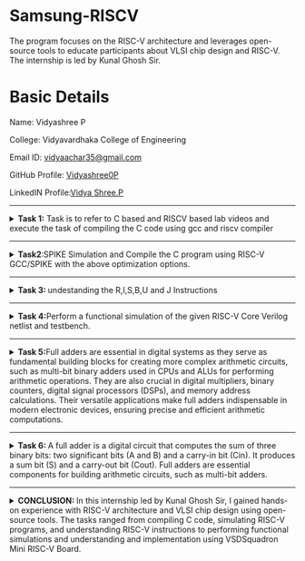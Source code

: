 # Samsung-RISCV
The program focuses on the RISC-V architecture and leverages open-source tools to educate participants about VLSI chip design and RISC-V. The internship is led by Kunal Ghosh Sir.
               
# Basic Details

Name: Vidyashree P

College: Vidyavardhaka College of Engineering

Email ID: vidyaachar35@gmail.com

GitHub Profile: [Vidyashree0P](https://github.com/Vidyashree0P)

LinkedIN Profile:[Vidya Shree.P](https://www.linkedin.com/in/vidya-shree-p-87ba6425a/)


----------------------------------------------------------------------------------------------------------------

<details>
 <summary><b>  
Task 1:</b> Task is to refer to C based and RISCV based lab videos and execute the task of compiling the C code using gcc and riscv compiler</summary>

## C Language based LAB
## C and RISC-V Based Labs

This repository demonstrates the processes involved in compiling C programs and generating assembly code using both a standard GCC compiler and a RISC-V GCC compiler. It includes comprehensive steps and explanations to guide users through each stage of the compilation and debugging workflow.

### C Language-Based Lab

#### Steps to Compile a .c File on Your Machine:

1. Open the bash terminal and navigate to the directory where you want to create your file.
2. Use the following command to create and edit a new .c file:
   ```sh
   leafpad sum1ton.c


#### Steps to Compile a .c File on our Machine:
 ```sh
 gcc sum1ton.c
 ./a.out
```

 
 ## Compilation and execution complete.
 
![ccode](https://github.com/user-attachments/assets/451c7c72-8325-47ee-8570-fde44a00eba9)


)
### RISC-V Based Lab

#### Steps to Compile Using RISC-V GCC Compiler:
// Ensure the RISC-V GCC compiler is installed and accessible on your system. 
// Verify the .c file contents using the cat command:
   ```sh
   cat sum1ton.c


// Compile the C program for RISC-V architecture using 01 option:
 ```sh
riscv64-unknown-elf-gcc -o1 -mabi=lp64 -march=rv64i -o sum1ton.o sum1ton.c
```
// Disassemble the object file to view its assembly code using:
 ```sh
riscv64-unknown-elf-objdump -d sum1ton.o
```
//minimize the assembly by using following code:
```sh
riscv64-unknown-elf-objdump -d sum1ton.o | less
```
 a)we extract main function's assembly code by using:
   ```sh
/main
```
// Use /main in the terminal to locate the main function in the assembly output.
![O1](https://github.com/user-attachments/assets/f06511eb-04c9-4820-8d11-65a84a7bc2a5)

)

//Compile the C program for RISC-V architecture using ofast option:
```sh
riscv64-unknown-elf-gcc -Ofast -mabi=lp64 -march=rv64i -o sum1ton.o sum1ton.c
```
commans: ![terminal](https://github.com/user-attachments/assets/7578dd03-f928-4103-8566-d8a3a48669cb)

follow the steps as prevoious
//Use /main in the terminal to locate the main function in the assembly output.
![4](https://github.com/user-attachments/assets/a8cf86d0-0954-4ad8-a923-ffe519db5115)
)


### Explanation of Key Commands and Options: 
1. -mabi=lp64: Specifies the Application Binary Interface (ABI) for 64-bit integers, pointers, and long data types, suitable for 64-bit RISC-V architecture.

2. -march=rv64i: Indicates the 64-bit RISC-V base integer instruction set architecture.

3. -O1: Enables basic optimization for better performance without significantly increasing compilation time.

4. -Ofast: Optimize the code aggressively for the best possible speed.

5. riscv64-unknown-elf-objdump: A tool for disassembling RISC-V binaries to examine the code structure and debug it effectively.
   
</details>

----------------------------------------------------------------------------------------------------------------

<details>
<summary><b>Task2</b>:SPIKE Simulation and Compile the C program using RISC-V GCC/SPIKE with the above optimization options.  </summary>

# SPIKE SIMULATION
![spike(factn)](https://github.com/user-attachments/assets/19dae9c1-7e5a-4911-bce8-2c01c19cf2b3)

## Steps to Compile and run ./a.out thing in riscv
```sh
riscv64-unknown-elf-gcc -Ofast -mabi=lp64 -march=rv64i -o sum1ton.o sum1ton.c
```
```sh
spike pk sum1ton.c
```
## Steps to Debug RISC-V architecture
```sh
spike -d pk sum1ton.c
```
//debuger will open as shown above 

//Run untill the starting address of main using the command
```sh
untill pc 0 100b0
//previous value of register
reg 0 a2
//do enter and after the update value of a2 is
reg 0 a2
```
// addi sp,sp,-16 means the address of sp is subtracted by 16 to check that
```sh
until pc 0 100b8
reg 0 sp
q//to quit
```


### The values store in the 64 bits as shown below for the command lui (Load Upper Immediate) "lui a2, 0x376"
![WhatsApp Image 2025-01-12 at 23 01 01_08654899](https://github.com/user-attachments/assets/15ceeffb-e9f9-45c9-874c-455d212d01ec)

### Explanation of Key Commands:
 1. spike: This is the RISC-V ISA simulator (an instruction set simulator). Spike is commonly used for simulating and testing RISC-V programs. It emulates a RISC-V processor, running programs in a controlled environment.
 2. -d: This flag is for debugging mode. It tells Spike to run in debug mode, allowing step-by-step execution, inspecting registers, memory, etc. Useful for identifying issues and analyzing program behavior.
 3. pk: This refers to the proxy kernel, which acts as a lightweight operating system for RISC-V. The proxy kernel handles system calls and facilitates program execution in the simulated environment.
 4. addi (Add Immediate): addi sp,sp,-16
    Adds an immediate value (-16) to the value in register sp and stores the result in register sp.
 5. lui (Load Upper Immediate): lui a2, 0x31
    The value in 31 is shifted left by 12 bits and stored in the upper portion of the destination register.   

<details>
<summary><b>Compile the C program using RISC-V GCC/SPIKE with the above optimization options.</b></summary>

## C compilation of Factorial of N numbers
![factn c](https://github.com/user-attachments/assets/2548dc42-a9ff-4c54-8233-a2870c4d1a2f)

## riscv compilation of factorial of N numbers
![riscv(factn)](https://github.com/user-attachments/assets/d9402407-e666-4008-920d-7d25acc906e7)

//Compile the C program for RISC-V architecture using ofast option:
![ofast(factn)](https://github.com/user-attachments/assets/6ceaedd0-dd52-42cb-b707-7bed5298d11a)

## Spike Simulation
![spike(factn)](https://github.com/user-attachments/assets/0eb8bc44-7034-466b-aa79-14395af7b2f6)

</details>
</details>

----------------------------------------------------------------------------------------------------------------
<details><summary><b>
Task 3: </b>undestanding the R,I,S,B,U and J Instructions</summary>

  # What is RISC-V? 
  RISC-V (pronounced "risk-five") is an open standard instruction set architecture (ISA) that was created at the University of California, Berkeley, in 2010. Unlike proprietary ISAs, RISC-V is free and open, which means that anyone can use, modify, and implement it without paying royalties. This has led to its rapid adoption in both academic research and commercial applications. Here are a few key points about RISC-V:

**Simplicity and Efficiency:** RISC-V is designed with a reduced instruction set computing (RISC) philosophy, which emphasizes simplicity and efficiency in hardware and software design.

**Modularity:** RISC-V is highly modular, allowing designers to choose and customize the extensions they need. This flexibility makes it suitable for a wide range of applications, from microcontrollers to high-performance computing.

**Growing Ecosystem:** There is a growing ecosystem around RISC-V, including hardware implementations, software development tools, and educational resources. This has been supported by organizations like the RISC-V Foundation, which promotes and supports the adoption of the architecture.

**Industry Adoption:** Major tech companies, including NVIDIA, Western Digital, and Google, have shown interest in RISC-V and are incorporating it into their products.

**Open Source:** Being open-source, RISC-V promotes innovation and collaboration in the hardware community, lowering barriers for entry and enabling a more inclusive technological landscape.

  # Introduction to Instruction of RISC-V64
In the realm of computer architecture, RISC-V stands out as a highly flexible and streamlined instruction set architecture (ISA). Within the RISC-V RV64G (64-bit) architecture, various instruction types have been ingeniously designed to optimize different computational tasks. These instruction types—including R-Type, I-Type, S-Type, B-Type, U-Type, and J-Type—each serve unique functions, from arithmetic and logical operations to memory storage and conditional branching. Understanding these instructions provides a key to unleashing the full potential of RISC-V’s modular and efficient architecture.

## Types of RISC-V Instructions
**1. R-Type Instructions:** These are Register-Register operations. They perform arithmetic and logical operations.

**2. I-Type Instructions:** Used for Immediate values typically in data transfer and arithmetic

**3. S-Type Instructions:** Store operations that utilize both a base register and an immediate offset.

**4. U-Type Instructions:** Used for Upper immediate instructions, which load large constants.

**5. B-Type Instructions:** Branch operations that allow conditional jumps.

**6. J-Type Instructions:** Jump instructions for long-range jumps.

```sh
//R-Type Instructions
opcode | rd | funct3 | rs1 | rs2 | funct7

//I-Type Instructions
opcode | rd | funct3 | rs1 | imm[11:0]

//S-Type Instructions
opcode | imm[11:5] | funct3 | rs1 | rs2 | imm[4:0]

//U-Type Instructions
opcode | rd | imm[31:12]

//B-Type Instructions
opcode | imm[12|10:5] | funct3 | rs1 | rs2 | imm[4:1|11]

//J-Type Instructions
opcode | rd | imm[20|10:1|11|19:12]
```

<details>
<summary><b>R-type Instructions</b>
  In the RISC-V architecture, the R-type (Register) instruction format is used for arithmetic and logical operations that involve registers.</summary> 
  
  Let's break down the R-type instruction format for the riscv64 (64-bit RISC-V architecture):

   ## R-type Instruction Format
 The R-type instruction format follows a specific structure consisting of six fields:
1. opcode (7 bits): Specifies the operation to be performed.
2. rd (5 bits): The destination register where the result of the operation will be stored.
3 funct3 (3 bits): Used in combination with the opcode and funct7 fields to define the exact operation.
4. rs1 (5 bits): The first source register operand.
5. rs2 (5 bits): The second source register operand.
6. funct7 (7 bits): Further refines the operation, often used to differentiate between variations of an operation.

  ### Structure
  ```sh
| funct7  | rs2  | rs1  | funct3 | rd   | opcode |
| 7 bits  | 5 bits | 5 bits | 3 bits | 5 bits | 7 bits |
```
### Example (ADD Instruction)
    add x5, x1, x2
### Instruction Breakdown
opcode (7 bits): 0110011 – Identifies the instruction as an R-type.

rd (5 bits): 00101 – Destination register x5 (in binary, register 5 is 00101).

funct3 (3 bits): 000 – Specifies the add operation.

rs1 (5 bits): 00001 – Source register x1 (in binary, register 1 is 00001).

rs2 (5 bits): 00010 – Source register x2 (in binary, register 2 is 00010).

funct7 (7 bits): 0000000 – Defines the basic add operation.
#### Detailed Bit Representation
Here's how each part fits into the 32-bit instruction format:
```sh    
| 31:25 (funct7) | 24:20 (rs2) | 19:15 (rs1) | 14:12 (funct3) | 11:7 (rd) |  6:0  (opcode) |
| 0000000        | 00010       | 00001       | 000            | 00101    | 0110011       |
// The hex representation of this add x5, x1, x2 instruction is
0x002080b3
```
</details>

<details><summary><b>I-type Instruction</b>
In the RISC-V architecture, the I-type (Immediate) instruction format is used for operations involving immediate values (constants) along with registers. This format is often used for load instructions, arithmetic operations with immediate values, and other instructions that require a constant operand.</summary>

## I-type Instruction Format
Similar to the R-type, the I-type format consists of six fields, structured slightly differently to accommodate the immediate value:

opcode (7 bits): Specifies the operation to be performed.

rd (5 bits): The destination register where the result of the operation will be stored.

funct3 (3 bits): Used in combination with the opcode to define the exact operation.

rs1 (5 bits): The source register operand.

imm (12 bits): The immediate value (constant).

### Structure
Here's a breakdown of the bit fields:
```sh
| imm[11:0]     | rs1     | funct3 | rd      | opcode  |
| 12 bits       | 5 bits  | 3 bits | 5 bits  | 7 bits  |

```

### Example (ADDI Instruction)
For instance, an ADDI (add immediate) instruction in RISC-V might look like this:
#### Instruction Breakdown
opcode (7 bits): 0010011 – Identifies this as an I-type immediate instruction.

rd (5 bits): 00101 – The destination register x5 (in binary, register 5 is 00101).

funct3 (3 bits): 000 – Indicates add immediate operation.

rs1 (5 bits): 00001 – The source register x1 (in binary, register 1 is 00001).

imm (12 bits): 000000000010 – The immediate value 10 (in binary, 10 is 000000000010).
#### Detailed Bit Representation
```sh
| 31:20 (imm[11:0]) | 19:15 (rs1) | 14:12 (funct3) | 11:7 (rd) | 6:0 (opcode) |
| 000000000010      | 00001       | 000            | 00101    | 0010011      |
// hex representation
0x00208113
```
</details>

<details><summary><b> S-Type Instruction</b>
The S-type (Store) instruction format in the RISC-V architecture is used for store operations. These instructions move data from a register to memory, using an immediate value as an offset to calculate the address.</summary>
  
## S-type Instruction Format
The S-type format consists of six fields:

opcode (7 bits): Specifies the operation.

imm[4:0] (5 bits): Immediate value (least significant 5 bits).

funct3 (3 bits): Specifies the exact operation.

rs1 (5 bits): Source register (base address).

rs2 (5 bits): Source register (value to be stored).

imm[11:5] (7 bits): Immediate value (most significant 7 bits).

### Structure
Here's the bit layout for an S-type instruction:
```sh
| imm[11:5] | rs2   | rs1   | funct3 | imm[4:0] | opcode  |
| 7 bits    | 5 bits| 5 bits| 3 bits | 5 bits   | 7 bits  |
```

### Example (SW Instruction)
the sw (store word) instruction in RISC-V
sw x5, 10(x1)
This command stores the value from register x5 into the memory address calculated by adding 10 (the immediate) to the base address in x1.

#### Breaking Down the Example:

opcode (7 bits): 0100011 – Indicates an S-type store instruction.

imm[4:0] (5 bits): 01010 – The least significant 5 bits of the immediate value 10.

funct3 (3 bits): 010 – Specifies the store word operation.

rs1 (5 bits): 00001 – The base address register x1.

rs2 (5 bits): 00101 – The source register x5.

imm[11:5] (7 bits): 0000000 – The most significant 7 bits of the immediate value 10.

#### Detailed Bit Representation
```sh
| 31:25 (imm[11:5]) | 24:20 (rs2) | 19:15 (rs1) | 14:12 (funct3) | 11:7 (imm[4:0]) | 6:0 (opcode) |
| 0000000           | 00101       | 00001       | 010            | 01010           | 0100011      |
// hex representation
0x0050a023
```
</details>

<details><summary><b>B-Type Instructions:</b> B-type (Branch) instructions in the RISC-V architecture are used for conditional branching. These instructions compare two registers and, based on the result, adjust the program counter to branch to a different part of the program.</summary>

## B-type Instruction Format
The B-type format consists of six key fields:

opcode (7 bits): Specifies the operation.

imm[12|10:5] (7 bits): Immediate value (most and middle significant bits).

rs1 (5 bits): First source register.

rs2 (5 bits): Second source register.

funct3 (3 bits): Specifies the exact branch condition.
   
imm[4:1|11] (5 bits): Immediate value (least significant and sign bit).

#### Structure
```sh
| imm[12] | imm[10:5] | rs2    | rs1    | funct3 | imm[4:1] | imm[11] | opcode  |
|---------|-----------|--------|--------|--------|----------|---------|---------|
| 1 bit   | 6 bits    | 5 bits | 5 bits | 3 bits | 4 bits   | 1 bit   | 7 bits  |

```

#### Example (BEQ Instruction)
Let's consider the beq (branch if equal) instruction:
##### beq x1, x2, label
This instructs the program to branch to a specific label if the values in registers x1 and x2 are equal.
#### Breaking Down the Example:
 opcode (7 bits): 1100011 – Indicates a B-type branch instruction.

imm[12] (1 bit): Most significant bit of the immediate offset.

imm[10:5] (6 bits): Next part of the immediate.

funct3 (3 bits): 000 – Specifies the branch if equal condition.

rs1 (5 bits): 00001 – The first source register x1.

rs2 (5 bits): 00010 – The second source register x2.

imm[4:1] (4 bits): Least significant bits of the immediate.

imm[11] (1 bit): Sign bit of the immediate.

##### Detailed Bit Representation
```sh
| 31 (imm[12]) | 30:25 (imm[10:5])    | 24:20 (rs2) | 19:15 (rs1) | 14:12 (funct3) | 11:8 (imm[4:1]) | 7 (imm[11]) | 6:0 (opcode) |
| 0            | 000000               | 00010       | 00001       | 000            | 0010            | 0           | 1100011      |
//hex representation
0x00410263

```

</details>
<details><summary><b> U-Type Instruction:</b>The U-type (Upper immediate) format is one of the instruction formats in the RISC-V architecture.</summary>

  ## Important U-Type Instructions in RISC-V:
  ##### 1. LUI (Load Upper Immediate):
  This instruction loads the 20-bit immediate value given in the instruction into the top 20 bits of a register. The lower 12 bits 
  are set to zero.
   
##### Format:

```sh
31-12	                | 11-7	                    | 6-0
20-bit immediate value|	rd (destination register)	| opcode
```
Opcode: 0010111

rd: The destination register to which the result of the addition will be stored.
##### example LUI x5, 0x12345
This instruction will load the immediate value 0x12345 into register x5. The lower 12 bits are set to zero, so effectively 0x12345 << 12 is loaded into x5.
```sh
31-12	                       | 11-7	                      | 6-0
20-bit immediate value       |	rd (destination register)	| opcode
000 0001 0010 0011 0100 0101 | 00101                      | 0110111JAL (Jump and Link) Instruction
```

##### Instruction Breakdown:

Opcode: The LUI instruction has an opcode of 0110111 (binary) which is 0x37 (hexadecimal).

Immediate Value: The immediate value provided in the instruction is 0x12345.

Destination Register: The register to be loaded with the immediate value here is x5

##### 2.AUIPC (Add Upper Immediate to PC): 
This adds the 20-bit immediate value to the program counter and places the result in a register. Essentially, this helps in generating PC-relative addresses.
##### Format:
```sh
31-12                   |	11-7	                      | 6-0
20-bit immediate value	| rd (destination register)	  |   opcode
```
Opcode: 0010111

rd: The destination register to which the result of the addition will be stored.

##### Example: AUIPC x5, 0x12345
This instruction adds the immediate value 0x12345 << 12 to the current value of the PC (Program Counter) and stores the result in register x5. This is useful for generating PC-relative addresses.

</details>
<details>
<summary><b> J-Type Instruction:</b> The J-type (Jump) format is another instruction format in the RISC-V architecture, and it’s used primarily for jump instructions that enable control flow changes.</summary>

  ## JAL (Jump and Link) Instruction
  ### Format:
 ```sh
  31	  | 30-21     |	20      |	19-12       |	11-7 |	6-0
imm[20] |	imm[10:1]	|imm[11]	| imm[19:12]  |	rd	 |  opcode
```
Opcode: 1101111

rd: The destination register where the return address will be stored.

imm: Immediate value representing the offset to jump to, with the final address being the PC plus this offset.
##### Example JAL x1, 2048
This instruction makes the processor jump to the PC plus the offset 2048 bytes and stores the return address (i.e., the address of the next instruction) in the register x1.
 ```sh
  31	     | 30-21      |	20       |	19-12        |	11-7  |	6-0
imm[20]    |	imm[10:1]	| imm[11]	 | imm[19:12]    |	rd	  |  opcode
0000000000 | 0          | 00000001 | 0             | 00001  |      1101111

```
Opcode (7 bits): 1101111

Destination Register (5 bits): 00001

Immediate/Target Address (20 bits): 2048 in binary is 00000001000000000000.
##### Breaking it Down:

Offset Calculation: The immediate value in J-type instructions is spread across multiple fields in the instruction encoding.

imm[20] bit is at position 31.

imm[10:1] bits are at positions 30-21.

imm[11] bit is at position 20.

imm[19:12] bits are at positions 19-12.

These fields are extracted and combined to form a 21-bit signed immediate value, which is then shifted left by one bit to align with even byte boundaries (since instruction addresses are word-aligned).

</details>

#  32-bit instruction code for 15 unique RISC-V instructions. 

![WhatsApp Image 2025-01-22 at 23 46 08_2d5e79a7](https://github.com/user-attachments/assets/01136393-0bd0-4c88-aa25-4c49c164b267)

<table>
<tr><th> Address </th><th>Instructions</th><th>type</th><th>binary representation</th></tr>
<tr><td> 10184 </td><td> addi sp, sp, -32 </td><td> I-type </td><td> 1111 1110 0000 0001 0000 0001 0001 0011</td></tr>
<tr><td> 10188 </td><td> sd ra, 24(sp) </td><td> S-type </td><td> 0000 0000 0001 0001 0011 1100 0010 0011
 </td></tr>
<tr><td> 1018C </td><td> sd s0, 16(sp) </td><td> S-type </td><td> 0000 0000 1000 0001 0011 1000 0010 0011
 </td></tr>
<tr><td> 10190 </td><td> sd s1, 8(sp) </td><td> S-type </td><td> 0000 0000 1001 0001 0011 0100 0010 0011
 </td></tr>
<tr><td> 10194 </td><td> li a1, 1 </td><td> I-type </td><td> 0000 0000 0001 0000 0000 0101 1001 0011
 </td></tr>
<tr><td> 10198 </td><td> li s0, 1 </td><td> I-type </td><td> 0000 0000 0001 0000 0000 0100 0001 0011
 </td></tr>
<tr><td> 1019C </td><td> li s1, 11 </td><td> I-type </td><td> 0000 0000 1011 0000 0000 0100 1001 0011 </td></tr>
<tr><td> 101A0 </td><td> mv a0, s0 </td><td> R-type </td><td> 0000 0000 0000 0100 0000 0101 0001 0011
 </td></tr>
<tr><td> 101A4 </td><td> jal ra, 101e0 </td><td> J-type </td><td> 0000 0011 1100 0000 0000 0000 1110 1111
 </td></tr>
<tr><td> 101A8 </td><td> sext.w a1, a0 </td><td> R-type </td><td> 0000 0000 0000 0101 0000 0101 1001 1011
 </td></tr>
<tr><td> 101AC </td><td> addiw s0, s0, 1 </td><td> I-type </td><td> 0000 0000 0001 0100 0000 0100 0001 1011
 </td></tr>
<tr><td> 101B0 </td><td>  bne s0, s1, 101a0	</td><td> B-type </td><td> 1111 1110 1001 0100 0001 1000 1110 0011
 </td></tr>
<tr><td> 101B4 </td><td> mv a2, a1 </td><td> R-type </td><td> 0000 0000 0000 0101 1000 0110 0001 0011
 </td></tr>
<tr><td> 101B8 </td><td> li a1, 10 </td><td> I-type </td><td> 0000 0000 1010 0000 0000 0101 1001 0011
 </td></tr>
<tr><td> 101BC </td><td> lui a0, 0x21 </td><td> U-type </td><td> 0000 0000 0000 0010 0001 0101 0011 0111
 </td></tr>
<tr><td> 101C0 </td><td> addi a0, a0, 432 </td><td> I-type </td><td> 0001 1011 0000 0101 0000 0101 0001 0011 </td></tr>
</table>

</details>

----------------------------------------------------------------------------------------------------------------
<details>
  <summary><b>Task 4:</b>Perform a functional simulation of the given RISC-V Core Verilog netlist and 
testbench. </summary>
  Functional simulation of RISC-V cores involves verifying that the core behaves correctly according to its design specifications. This process includes testing all possible instructions, ensuring compliance with the RISC-V instruction set architecture (ISA), and checking for any security vulnerabilities or malicious logic

  # About iverilog and gtkwave
1. Icarus Verilog is an implementation of the Verilog hardware description language.
2. GTKWave is a fully featured GTK+ v1. 2 based wave viewer for Unix and Win32 which reads Ver Structural Verilog Compiler generated AET files as well as standard Verilog VCD/EVCD files and allows their viewing.

**Step 1: installation of iverilog and gtkwave**
   using the below commands in ubuntu
   ```sh
   $   sudo apt get update
   $   sudo apt get install iverilog gtkwave
   ```
![WhatsApp Image 2025-01-25 at 23 33 00_c7f9fab2](https://github.com/user-attachments/assets/8f64cc8a-8a2a-4fb9-bc3c-50e5b93adc48)


  **Step 2: clone the repository and download the netlist files for simulation by entering the following commands in terminal.**
  ```sh
   $ git clone https://github.com/vinayrayapati/iiitb_rv32i
   $ cd iiitb_rv32i
   $ gedit iiitb_rv32i.v
   $ gedit iiitb_rv32i_tb.v
   ```
 **Step 3: To simulate and run the verilog code , enter the following commands in your terminal.**
  ```sh
 $ iverilog -o iiitb_rv32i iiitb_rv32i.v iiitb_rv32i_tb.v
 $ ./iiitb_rv32i
   ```
**Step 4:To see the output waveform in gtkwave, enter the following commands in your terminal.**
 ```sh
 $ gtkwave iiitb_rv32i.vcd
   ```
![IMG-20250125-WA0023](https://github.com/user-attachments/assets/defbce2c-f8b1-483d-a4b8-ab809619bc31)

# The output waveform :
As shown in the figure below, all the instructions in the given verilog file is hard-coded. Hard-coded means that instead of following the RISCV specifications bit pattern, the designer has hard-coded each instructions based on their own pattern. 
![Screenshot 2025-01-25 235439](https://github.com/user-attachments/assets/162ecf6a-86b8-4e7f-9a06-471be341934b)

## Analysis of output waveforms
The waveform includes the following key signals:

clk: The clock signal driving the design.

NPC [31:0]: The next program counter value.

WB_OUT [31:0]: The write-back output signal.

RN: A register or control signal (usage depends on your design).

**1. add r6,r1,r2**
  ![IMG-20250125-WA0022](https://github.com/user-attachments/assets/f8682a06-6156-4285-a0c1-ef90e3a700db)


**2. sub r7,r1,r2**
    ![IMG-20250125-WA0028](https://github.com/user-attachments/assets/af07ba30-429c-4d53-8053-0b9a082a491a)

**3. and r8,r1,r3**
   ![IMG-20250125-WA0029](https://github.com/user-attachments/assets/b0b3e007-9e69-49ca-b8b8-56e514757c28)

**4. or r9,r2,r5**
   ![IMG-20250125-WA0030](https://github.com/user-attachments/assets/631fc2a4-b4fa-4cdd-a65f-4a21cb6dba63)

**5. xor r10,r1,r4**
  ![IMG-20250125-WA0031](https://github.com/user-attachments/assets/a239fecf-b113-4b1c-9fa3-c28a18cb3ee4)

**6. slt r11,r2,r4**
   ![IMG-20250125-WA0033](https://github.com/user-attachments/assets/3c3dafc3-e45c-496a-9c1d-81e261d93d66)

**7. addi r12,r4,5**
![IMG-20250125-WA0032](https://github.com/user-attachments/assets/ab29bb20-8b41-48c8-a13f-e0a34627b43e)

**8. sw r3,r1,2**
  ![IMG-20250125-WA0037](https://github.com/user-attachments/assets/00d16135-2877-48e3-b073-bf0ab8456033)

**9.  lw r13,r1,2**
    ![IMG-20250125-WA0035](https://github.com/user-attachments/assets/dbabb3e0-bccc-4946-b734-579782a3be13)

**10.  beq r0,r0,15**
   ![IMG-20250125-WA0035](https://github.com/user-attachments/assets/fef71909-bfc4-40b3-a4b6-18384d99f734)

**11.  add r14,r2,r2**
    ![IMG-20250125-WA0036](https://github.com/user-attachments/assets/d7d00e70-13c9-4d31-b820-f41bbb87d2dc)

</details>

----------------------------------------------------------------------------------------------------------------
<details>
<summary><b>Task 5:</b>Full adders are essential in digital systems as they serve as fundamental building blocks for creating more complex arithmetic circuits, such as multi-bit binary adders used in CPUs and ALUs for performing arithmetic operations. They are also crucial in digital multipliers, binary counters, digital signal processors (DSPs), and memory address calculations. Their versatile applications make full adders indispensable in modern electronic devices, ensuring precise and efficient arithmetic computations.</summary> 
  

# Full Adder implementation using VSDSquadron Mini RISC-V Board

### Project Overview
A **Full Adder** is a digital circuit designed to compute the sum of three binary digits: two significant bits (A and B) and a carry-in bit (Cin). It outputs a sum bit (S) and a carry-out bit (Cout).

#### Features
**Logical Operations:** Utilizes XOR gates for the sum and AND/OR gates for the carry.

**Cascadability:** Multiple full adders can be connected to form multi-bit adders.

**Versatility:** Widely used in arithmetic circuits, such as CPUs, ALUs, and digital multipliers.

**Efficiency:** Enables precise and efficient arithmetic computations in digital systems.

### Required Components
<table>
<tr><th>Component</th><th>quantity</th><th>Description</th></tr>
 <tr><td>VSDSquadron Mini Board</td><td>1</td><td>RISC-V SoC-based development board</td></tr>
  <tr><td>LEDs</td><td>2</td><td>Indicates Truth table</td></tr>
  <tr><td>Breadboard</td><td>1</td><td>For circuit connections</td></tr>
 <tr><td>USB Cable</td><td>1</td><td>Power and programming</td></tr>
  <tr><td>Jumper Wires</td><td>-</td><td>Jumper Wires</td></tr>
  <tr><td>Push Buttons</td><td>3</td><td>For input</td></tr>

</table>


### Pin Connections
<table>
<tr><th>Component</th><th>Board Pin</th><th>Purpose</th></tr>
 <tr><td>led1</td><td>PC4</td><td>represent output</td></tr>
  <tr><td>led2</td><td>PC5</td><td>represent output</td></tr>
  <tr><td>push button 1</td><td>PC1</td><td>represent input</td></tr>
<tr><td>push button 2</td><td>PC2</td><td>represent input</td></tr>
  <tr><td>push button 3</td><td>PC3</td><td>represent input</td></tr>


</table>

### PIN DIAGRAM 
![Screenshot 2025-02-17 224700](https://github.com/user-attachments/assets/c0704f41-6357-46a5-9104-5fdd95e79ed2)

### Working 
**Input Bits:**  The full adder takes three binary inputs: A, B, and Cin (carry-in).

**Sum Calculation:** The sum bit (S) is calculated using the XOR (exclusive OR) operation on the three input bits. The formula is:
                  sum= A⊕B⊕Cin
The XOR operation produces a '1' if an odd number of input bits are '1', otherwise it produces a '0'.

**Carry-Out Calculation:** The carry-out bit (Cout) is calculated using a combination of AND and OR gates. The formula is:
        Cout=(A.B)+(B.Cin)+(A.Cin)
The AND operations find the cases where any two of the input bits are '1', and the OR operation combines these cases to determine if a carry-out is needed.

**Output:** The full adder outputs the sum bit (S) and the carry-out bit (Cout), which can be used as input to another full adder in a multi-bit adder setup.

</details>

----------------------------------------------------------------------------------------------------------------
<details>
<summary><b>Task 6: </b>A full adder is a digital circuit that computes the sum of three binary bits: two significant bits (A and B) and a carry-in bit (Cin). It produces a sum bit (S) and a carry-out bit (Cout). Full adders are essential components for building arithmetic circuits, such as multi-bit adders.</summary>

## Project Implementation
**Hardware Setup:** Connect three input push buttons to the GPIO pins of the VSDSquadron Mini for binary data input. Connect two LEDs to display the sum and carry-out outputs1.

**Software Development:** Write the code to implement the full adder logic using digital gates (AND, OR, XOR) in the PlatformIO IDE. Configure the GPIO pins for input and output operations.

**Testing and Verification:** Use a truth table to verify the correct operation of the full adder circuit. The truth table for a full adder is as follows:
<table>
<tr><th>A</th><th>B</th><th>Cin</th><th>Sum</th><th>Cout</th></tr>
  <tr><td>0</td> <td>0</td> <td>0</td> <td>0</td> <td>0</td> </tr>
  <tr><td>0</td> <td>0</td> <td>1</td> <td>1</td> <td>0</td> </tr>
  <tr><td>0</td> <td>1</td> <td>0</td> <td>1</td> <td>0</td> </tr>
  <tr><td>0</td> <td>1</td> <td>1</td> <td>0</td> <td>1</td> </tr>
  <tr><td>1</td> <td>0</td> <td>0</td> <td>1</td> <td>0</td> </tr>
  <tr><td>1</td> <td>0</td> <td>1</td> <td>0</td> <td>1</td> </tr>
  <tr><td>1</td> <td>1</td> <td>0</td> <td>0</td> <td>1</td> </tr>
  <tr><td>1</td> <td>1</td> <td>1</td> <td>1</td> <td>1</td> </tr>
</table>

**Execution:** Run the program on the VSDSquadron Mini and observe the LEDs displaying the sum and carry-out results based on the input combinations

**This project demonstrates the practical application of digital logic and RISC-V architecture in executing arithmetic operations.**

## Code Implementation
 ```sh
#include<stdio.h>
#include<debug.h>
#include<ch32v00x.h>

// Defining the Logic Gate Function 
int and(int bit1, int bit2)
{
    int out = bit1 & bit2;
    return out;
}
int or(int bit1, int bit2)
{
    int out = bit1 | bit2;
    return out;
}
int xor(int bit1, int bit2)
{
    int out = bit1 ^ bit2;
    return out;
}

// Configuring GPIO Pins
void GPIO_Config(void)
{
    GPIO_InitTypeDef GPIO_InitStructure = {0}; // structure variable used for GPIO configuration
    RCC_APB2PeriphClockCmd(RCC_APB2Periph_GPIOD, ENABLE); // to enable the clock for port D
    RCC_APB2PeriphClockCmd(RCC_APB2Periph_GPIOC, ENABLE); // to enable the clock for port C
    
    // Input Pins Configuration
    GPIO_InitStructure.GPIO_Pin = GPIO_Pin_1 | GPIO_Pin_2 | GPIO_Pin_3;
    GPIO_InitStructure.GPIO_Mode = GPIO_Mode_IPU; // Defined as Input Type
    GPIO_Init(GPIOD, &GPIO_InitStructure);

    //Output Pins Configuration
    GPIO_InitStructure.GPIO_Pin = GPIO_Pin_4 | GPIO_Pin_5;
    GPIO_InitStructure.GPIO_Mode = GPIO_Mode_Out_PP; // Defined Output Type
    GPIO_InitStructure.GPIO_Speed = GPIO_Speed_50MHz; // Defined Speed
    GPIO_Init(GPIOC, &GPIO_InitStructure);
}

// The MAIN function responsible for the execution of program
int main()
{
    uint8_t A, B, Cin, Sum, Carry; // Declared the required variables
    uint8_t p, q, r, s, t; 
    NVIC_PriorityGroupConfig(NVIC_PriorityGroup_2);
    SystemCoreClockUpdate();
    Delay_Init();
    GPIO_Config();

    while(1)
    {
        A = GPIO_ReadInputDataBit(GPIOD, GPIO_Pin_1);
        B = GPIO_ReadInputDataBit(GPIOD, GPIO_Pin_2);
        Cin = GPIO_ReadInputDataBit(GPIOD, GPIO_Pin_3);
        s = xor(A, B);
        Sum = xor(Cin, s);
        p = and(A, B);
        q = and(B, Cin);
        r = and(Cin, A);
        t = or(p, q);
        Carry = or(r, t);

        /* SUM */
        if(Sum == 0)
        {
            GPIO_WriteBit(GPIOC, GPIO_Pin_4, SET);
        }
        else
        {
            GPIO_WriteBit(GPIOC, GPIO_Pin_4, RESET);
        }

        /* CARRY */
        if(Carry == 0)
        {
            GPIO_WriteBit(GPIOC, GPIO_Pin_5, SET);
        }
        else
        {
            GPIO_WriteBit(GPIOC, GPIO_Pin_5, RESET);
        }
    }
}


   ```

## Demonstration Vedio
https://drive.google.com/file/d/1_lYlIaUTtjNy1c9X6w4urD6A8rkqNnxj/view?usp=sharing

## Applications
**Arithmetic Operations:** Full adders are used to construct multi-bit binary adders, such as ripple-carry adders and carry-lookahead adders, which perform arithmetic operations like addition and subtraction in CPUs and ALUs (Arithmetic Logic Units).

**Multiplication:** In digital multipliers, full adders are employed to sum partial products, facilitating binary multiplication in processors and digital signal processors (DSPs).

**Digital Counters:** Full adders are used in the design of binary counters, which count in binary sequences and are fundamental components in timing and control circuits.

**ALUs (Arithmetic Logic Units):** ALUs, which are part of the CPU, utilize full adders to perform arithmetic and logical operations. They are crucial for executing instructions in microprocessors and microcontrollers.

**Digital Signal Processing:** Full adders are used in DSP algorithms for various signal processing tasks, such as filtering, modulation, and encoding.

**FPGA and ASIC Design:** Full adders are used in custom hardware design, such as Field-Programmable Gate Arrays (FPGAs) and Application-Specific Integrated Circuits (ASICs), where custom arithmetic logic is implemented for specific applications.

**Error Detection and Correction:** Full adders are utilized in the design of circuits for error detection and correction, such as Hamming code generators and parity checkers, to ensure data integrity in communication systems.

**Memory Address Calculation:** Full adders are used in memory address calculation circuits for accessing and managing memory locations in computer systems.

**Control Systems:** Full adders play a role in control systems for robotics, automation, and embedded systems, where precise arithmetic computations are required.

</details>

----------------------------------------------------------------------------------------------------------------
<details>
<summary><b> CONCLUSION: </b>In this internship led by Kunal Ghosh Sir, I gained hands-on experience with RISC-V architecture and VLSI chip design using open-source tools. The tasks ranged from compiling C code, simulating RISC-V programs, and understanding RISC-V instructions to performing functional simulations and understanding and implementation using VSDSquadron Mini RISC-V Board.
</summary>
